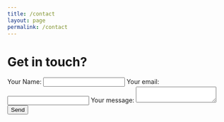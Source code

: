 ```yaml
---
title: /contact
layout: page
permalink: /contact
---
```


# Get in touch?

<form action="https://formspree.io/f/xqkjaryy" method="POST">
    <label>
        Your Name:
        <input type="text" name="name">
    </label>
    <label>
        Your email:
        <input type="email" name="email">
    </label>
    <label>
        Your message:
        <textarea name="message"></textarea>
    </label>
    <!-- your other form fields go here -->
    <button type="submit">Send</button>
</form>
